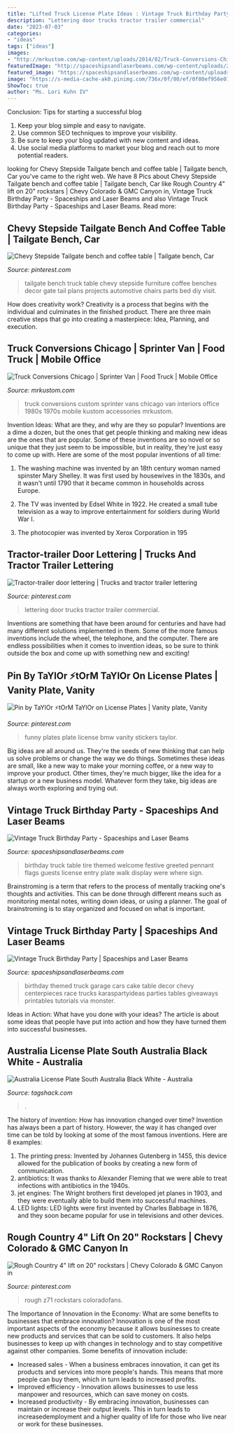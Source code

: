 ```yaml
---
title: "Lifted Truck License Plate Ideas : Vintage Truck Birthday Party"
description: "Lettering door trucks tractor trailer commercial"
date: "2023-07-03"
categories:
- "ideas"
tags: ["ideas"]
images:
- "http://mrkustom.com/wp-content/uploads/2014/02/Truck-Conversions-Chicago-Custom-New.jpg"
featuredImage: "http://spaceshipsandlaserbeams.com/wp-content/uploads/2015/09/Vintage-Car-Themed-BIrthday-party-Table-Centerpieces-650x975.jpg"
featured_image: "https://spaceshipsandlaserbeams.com/wp-content/uploads/2015/09/Vintage-Car-Themed-BIrthday-Party-Table-Ideas.jpg"
image: "https://s-media-cache-ak0.pinimg.com/736x/0f/80/ef/0f80ef956e019c34f6c0beeef4dbe675.jpg"
ShowToc: true
author: "Ms. Lori Kuhn IV"
---
```



Conclusion: Tips for starting a successful blog
1. Keep your blog simple and easy to navigate.
2. Use common SEO techniques to improve your visibility.
3. Be sure to keep your blog updated with new content and ideas.
4. Use social media platforms to market your blog and reach out to more potential readers.

	

		
looking for Chevy Stepside Tailgate bench and coffee table | Tailgate bench, Car you've came to the right web. We have 8 Pics about Chevy Stepside Tailgate bench and coffee table | Tailgate bench, Car like Rough Country 4&quot; lift on 20&quot; rockstars | Chevy Colorado &amp; GMC Canyon in, Vintage Truck Birthday Party - Spaceships and Laser Beams and also Vintage Truck Birthday Party - Spaceships and Laser Beams. Read more:
		
    
## Chevy Stepside Tailgate Bench And Coffee Table | Tailgate Bench, Car

<img loading=lazy src="https://i.pinimg.com/originals/ce/98/d9/ce98d9f6e936dd33a795892924683970.jpg" onerror="this.onerror=null;this.src='https://tse3.mm.bing.net/th?id=OIP.y2JgmGpN2Md_0vDoAxKjpwHaJ4&amp;pid=15.1';" alt="Chevy Stepside Tailgate bench and coffee table | Tailgate bench, Car">

_Source: pinterest.com_

>tailgate bench truck table chevy stepside furniture coffee benches decor gate tail plans projects automotive chairs parts bed diy visit. 

	

How does creativity work?
Creativity is a process that begins with the individual and culminates in the finished product. There are three main creative steps that go into creating a masterpiece: Idea, Planning, and execution.

    
## Truck Conversions Chicago | Sprinter Van | Food Truck | Mobile Office

<img loading=lazy src="http://mrkustom.com/wp-content/uploads/2014/02/Truck-Conversions-Chicago-Custom-New.jpg" onerror="this.onerror=null;this.src='https://tse3.mm.bing.net/th?id=OIP.hsnwL4Cv2HxkyFJd0nr-IQHaFQ&amp;pid=15.1';" alt="Truck Conversions Chicago | Sprinter Van | Food Truck | Mobile Office">

_Source: mrkustom.com_

>truck conversions custom sprinter vans chicago van interiors office 1980s 1970s mobile kustom accessories mrkustom. 

	

Invention Ideas: What are they, and why are they so popular?
Inventions are a dime a dozen, but the ones that get people thinking and making new ideas are the ones that are popular. Some of these inventions are so novel or so unique that they just seem to be impossible, but in reality, they're just easy to come up with. Here are some of the most popular inventions of all time: 
1. The washing machine was invented by an 18th century woman named spinster Mary Shelley. It was first used by housewives in the 1830s, and it wasn't until 1790 that it became common in households across Europe.

2. The TV was invented by Edsel White in 1922. He created a small tube television as a way to improve entertainment for soldiers during World War I.

3. The photocopier was invented by Xerox Corporation in 195
    
## Tractor-trailer Door Lettering | Trucks And Tractor Trailer Lettering

<img loading=lazy src="https://s-media-cache-ak0.pinimg.com/736x/0f/80/ef/0f80ef956e019c34f6c0beeef4dbe675.jpg" onerror="this.onerror=null;this.src='https://tse3.mm.bing.net/th?id=OIP.GAV_W4oVI194nj_6-MN_-wHaJ4&amp;pid=15.1';" alt="Tractor-trailer door lettering | Trucks and tractor trailer lettering">

_Source: pinterest.com_

>lettering door trucks tractor trailer commercial. 

	

Inventions are something that have been around for centuries and have had many different solutions implemented in them. Some of the more famous inventions include the wheel, the telephone, and the computer. There are endless possibilities when it comes to invention ideas, so be sure to think outside the box and come up with something new and exciting!

    
## Pin By TaYlOr ⚡️tOrM TaYlOr On License Plates | Vanity Plate, Vanity

<img loading=lazy src="https://i.pinimg.com/originals/28/5f/c1/285fc1242b354b53562a9448bffc3232.jpg" onerror="this.onerror=null;this.src='https://tse2.mm.bing.net/th?id=OIP.M-aRVlRT98_UJ0X8gNbkdgHaJ4&amp;pid=15.1';" alt="Pin by TaYlOr ⚡️tOrM TaYlOr on License Plates | Vanity plate, Vanity">

_Source: pinterest.com_

>funny plates plate license bmw vanity stickers taylor. 

	

Big ideas are all around us. They're the seeds of new thinking that can help us solve problems or change the way we do things. Sometimes these ideas are small, like a new way to make your morning coffee, or a new way to improve your product. Other times, they're much bigger, like the idea for a startup or a new business model. Whatever form they take, big ideas are always worth exploring and trying out.

    
## Vintage Truck Birthday Party - Spaceships And Laser Beams

<img loading=lazy src="https://spaceshipsandlaserbeams.com/wp-content/uploads/2015/09/Vintage-Car-Themed-BIrthday-Party-Table-Ideas.jpg" onerror="this.onerror=null;this.src='https://tse4.mm.bing.net/th?id=OIP.9am_b6M_waTcIIK23Z1rOwHaE8&amp;pid=15.1';" alt="Vintage Truck Birthday Party - Spaceships and Laser Beams">

_Source: spaceshipsandlaserbeams.com_

>birthday truck table tire themed welcome festive greeted pennant flags guests license entry plate walk display were where sign. 

	

Brainstroming is a term that refers to the process of mentally tracking one's thoughts and activities. This can be done through different means such as monitoring mental notes, writing down ideas, or using a planner. The goal of brainstroming is to stay organized and focused on what is important.

    
## Vintage Truck Birthday Party | Spaceships And Laser Beams

<img loading=lazy src="http://spaceshipsandlaserbeams.com/wp-content/uploads/2015/09/Vintage-Car-Themed-BIrthday-party-Table-Centerpieces-650x975.jpg" onerror="this.onerror=null;this.src='https://tse4.mm.bing.net/th?id=OIP.KldwUrQkNsA_0JpJ5wXYSwHaLH&amp;pid=15.1';" alt="Vintage Truck Birthday Party | Spaceships and Laser Beams">

_Source: spaceshipsandlaserbeams.com_

>birthday themed truck garage cars cake table decor chevy centerpieces race trucks karaspartyideas parties tables giveaways printables tutorials via monster. 

	

Ideas in Action: What have you done with your ideas?
The article is about some ideas that people have put into action and how they have turned them into successful businesses.

    
## Australia License Plate South Australia Black White - Australia

<img loading=lazy src="https://tagshack.com/media/catalog/product/cache/1/image/650x/040ec09b1e35df139433887a97daa66f/a/u/aus6_3.jpg" onerror="this.onerror=null;this.src='https://tse1.mm.bing.net/th?id=OIP.iiXUGdX_MdZuT1pbS8zI8AHaDI&amp;pid=15.1';" alt="Australia License Plate South Australia Black White - Australia">

_Source: tagshack.com_

>. 

	

The history of invention: How has innovation changed over time?
Invention has always been a part of history. However, the way it has changed over time can be told by looking at some of the most famous inventions. Here are 8 examples:
1. The printing press: Invented by Johannes Gutenberg in 1455, this device allowed for the publication of books by creating a new form of communication.
2. antibiotics: It was thanks to Alexander Fleming that we were able to treat infections with antibiotics in the 1940s.
3. jet engines: The Wright brothers first developed jet planes in 1903, and they were eventually able to build them into successful machines.
4. LED lights: LED lights were first invented by Charles Babbage in 1876, and they soon became popular for use in televisions and other devices.

    
## Rough Country 4&quot; Lift On 20&quot; Rockstars | Chevy Colorado &amp; GMC Canyon In

<img loading=lazy src="https://i.pinimg.com/736x/18/8f/fa/188ffacff17b650879203132d3dedfbf.jpg" onerror="this.onerror=null;this.src='https://tse3.mm.bing.net/th?id=OIP.U4G4U2hwEQlYtQxjsiqxswHaEJ&amp;pid=15.1';" alt="Rough Country 4&quot; lift on 20&quot; rockstars | Chevy Colorado &amp; GMC Canyon in">

_Source: pinterest.com_

>rough z71 rockstars coloradofans. 

	

The Importance of Innovation in the Economy: What are some benefits to businesses that embrace innovation?
Innovation is one of the most important aspects of the economy because it allows businesses to create new products and services that can be sold to customers. It also helps businesses to keep up with changes in technology and to stay competitive against other companies. Some benefits of innovation include: 
- Increased sales - When a business embraces innovation, it can get its products and services into more people's hands. This means that more people can buy them, which in turn leads to increased profits. 
- Improved efficiency - Innovation allows businesses to use less manpower and resources, which can save money on costs. 
- Increased productivity - By embracing innovation, businesses can maintain or increase their output levels. This in turn leads to increasedemployment and a higher quality of life for those who live near or work for these businesses.

